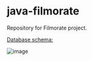 # java-filmorate
Repository for Filmorate project.

[Database schema:](https://dbdiagram.io/d/643d219d6b31947051b777c2)

![image](https://user-images.githubusercontent.com/117895315/232494537-fa823ce6-4221-477d-a22c-b4114aeae17d.png)
